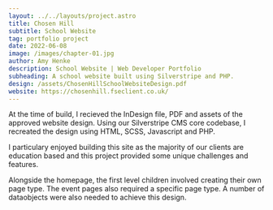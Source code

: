 ```yaml
---
layout: ../../layouts/project.astro
title: Chosen Hill
subtitle: School Website
tag: portfolio project
date: 2022-06-08
image: /images/chapter-01.jpg
author: Amy Henke
description: School Website | Web Developer Portfolio
subheading: A school website built using Silverstripe and PHP.
design: /assets/ChosenHillSchoolWebsiteDesign.pdf
website: https://chosenhill.fseclient.co.uk/
---
```


At the time of build, I recieved the InDesign file, PDF and assets of the approved website design. Using our Silverstripe CMS core codebase, I recreated the design using HTML, SCSS, Javascript and PHP.

I particulary enjoyed building this site as the majority of our clients are education based and this project provided some unique challenges and features.

Alongside the homepage, the first level children involved creating their own page type. The event pages also required a specific page type. A number of dataobjects were also needed to achieve this design.
